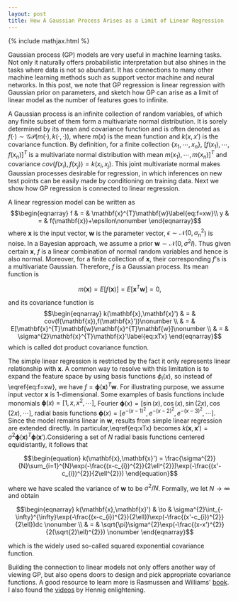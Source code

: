```yaml
---
layout: post
title: How A Gaussian Process Arises as a Limit of Linear Regression
---
```


{% include mathjax.html %}

Gaussian process (GP) models are very useful in machine learning tasks.
Not only it naturally offers probabilistic interpretation but also
shines in the tasks where data is not so abundant. It has connections
to many other machine learning methods such as support vector machine
and neural networks. In this post, we note that GP regression is linear
regression with Gaussian prior on parameters, and sketch how GP can
arise as a limit of linear model as the number of features goes to
infinite.

A Gaussian process is an infinite collection of random variables,
of which any finite subset of them form a multivariate normal distribution.
It is sorely determined by its mean and covariance function and is
often denoted as $f(\cdot)\sim\mathcal{GP}(m(\cdot),k(\cdot,\cdot))$,
where $m(x)$ is the mean function and $k(x,x')$ is the covariance
function. By definition, for a finite collection $\{x_{1},\cdots,x_{n}\}$,
$[f(x_{1}),\cdots,f(x_{n})]^{T}$ is a multivariate normal distribution
with mean $m(x_{1}),\cdots,m(x_{n})]^{T}$ and covariance $cov(f(x_{i}),f(x_{j}))=k(x_{i},x_{j}$).
This joint multivariate normal makes Gaussian processes desirable
for regression, in which inferences on new test points can be easily
made by conditioning on training data. Next we show how GP regression
is connected to linear regression. 

A linear regression model can be written as 
$$\begin{eqnarray}
f & = & \mathbf{x}^{T}\mathbf{w}\label{eq:f=xw}\\
y & = & f(\mathbf{x})+\epsilon\nonumber 
\end{eqnarray}$$
where $\mathbf{x}$ is the input vector, $\mathbf{w}$ is the parameter
vector, $\epsilon\sim\mathcal{N}(0,\sigma_{n}^{2}$) is noise. In
a Bayesian approach, we assume a prior $\mathbf{w}\sim\mathcal{N}(0,\sigma^{2}I)$.
Thus given certain $\mathbf{x}$, $f$ is a linear combination of
normal random variables and hence is also normal. Moreover, for a
finite collection of $\mathbf{x}$, their corresponding $f$'s is
a multivariate Gaussian. Therefore, $f$ is a Gaussian process. Its
mean function is

$$m(\boldsymbol{x})=E[f(\mathbf{x})]=E[\mathbf{x}^{T}\mathbf{w}]=0,$$

and its covariance function is 
$$\begin{eqnarray}
k(\mathbf{x},\mathbf{x}') & = & cov(f(\mathbf{x}),f(\mathbf{x}'))\nonumber \\
 & = & E[\mathbf{x}^{T}\mathbf{w}\mathbf{x}^{T}\mathbf{w}]\nonumber \\
 & = & \sigma^{2}\mathbf{x}^{T}\mathbf{x}'\label{eq:xTx}
\end{eqnarray}$$
which is called dot product covariance function.

The simple linear regression is restricted by the fact it only represents
linear relationship with $\mathbf{x}$. A common way to resolve with
this limitation is to expand the feature space by using basis functions
$\phi_{i}(x)$, so instead of \eqref{eq:f=xw}, we have $f=\boldsymbol{\phi}(\mathbf{x})^{T}\mathbf{w}$.
For illustrating purpose, we assume input vector $\mathbf{x}$ is
1-dimensional. Some examples of basis functions include monomials
$\boldsymbol{\phi}(x)=[1,x,x^{2},\cdots]$, Fourier $\boldsymbol{\phi}(x)=[\sin(x),\cos(x),\sin(2x),\cos(2x),\cdots]$,
radial basis functions $\boldsymbol{\phi}(x)=[e^{-(x-1)^{2}},e^{-(x-2)^{2}},e^{-(x-3)^{2}},\cdots]$.
Since the model remains linear in $\mathbf{w},$ results from simple
linear regression are extended directly. In particular,\eqref{eq:xTx}
becomes $k(\mathbf{x},\mathbf{x}')=\sigma^{2}\boldsymbol{\phi}(\mathbf{x})^{T}\boldsymbol{\phi}(\mathbf{x}')$.Considering a set of $N$ radial basis functions centered equidistantly,
it follows that 


$$\begin{equation}
k(\mathbf{x},\mathbf{x}')  =   \frac{\sigma^{2}}{N}\sum_{i=1}^{N}\exp(-\frac{(x-c_{i})^{2}}{2\ell^{2}})\exp(-\frac{(x'-c_{i})^{2}}{2\ell^{2}})
\end{equation}$$


where we have scaled the variance of $\mathbf{w}$ to be $\sigma^{2}/N$.
Formally, we let $N\to\infty$ and obtain


$$\begin{eqnarray}
k(\mathbf{x},\mathbf{x}') & \to & \sigma^{2}\int_{-\infty}^{\infty}\exp(-\frac{(x-c_{i})^{2}}{2\ell})\exp(-\frac{(x'-c_{i})^{2}}{2\ell})dc \nonumber  \\ 
 & = & \sqrt{\pi}\sigma^{2}\exp(-\frac{(x-x')^{2}}{2(\sqrt{2}\ell)^{2}}) \nonumber 
\end{eqnarray}$$


which is the widely used so-called squared exponential covariance
function. 

Building the connection to linear models not only offers another way
of viewing GP, but also opens doors to design and pick appropriate
covariance functions. A good resource to learn more is Rasmussen and
Williams' [book](http://www.gaussianprocess.org/gpml/). I also found the [videos](https://youtu.be/50Vgw11qn0o) by Hennig enlightening. 
